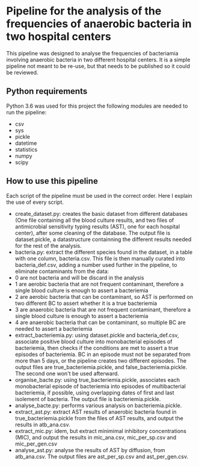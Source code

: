 # Pipeline for the analysis of the frequencies of anaerobic bacteria in two hospital centers

This pipeline was designed to analyse the frequencies of bacteriamia involving anaerobic bacteria in two different hospital centers. It is a simple pipeline not meant to be re-use, but that needs to be published so it could be reviewed.

## Python requirements

Python 3.6 was used for this project
the following modules are needed to run the pipeline:
- csv
- sys
- pickle
- datetime
- statistics
- numpy
- scipy

## How to use this pipeline
Each script of the pipeline must be used in the correct order. Here I explain the use of every script.

- create_dataset.py: creates the basic dataset from different databases (One file containing all the blood culture results, and two files of antimicrobial sensitivity typing results (AST), one for each hospital center), after some cleaning of the database. The output file is dataset.pickle, a datastructure containning the different results needed for the rest of the analysis.
- bacteria.py: extract the different species found in the dataset, in a table with one column, bacteria.csv. This file is then manually curated into bacteria_def.csv, adding a number used further in the pipeline, to eliminate contaminants from the data:
- 0 are not bacteria and will be discard in the analysis
- 1 are aerobic bacteria that are not frequent contaminant, therefore a single blood culture is enough to assert a bacteriemia
- 2 are aerobic bacteria that can be contaminant, so AST is performed on two different BC to assert whether it is a true bacteriemia
- 3 are anaerobic bacteria that are not frequent contaminant, therefore a single blood culture is enough to assert a bacteriemia
- 4 are anaerobic bacteria that can be contaminant, so multiple BC are needed to assert a bacteriemia
- extract_bacteriemia.py: using dataset.pickle and bacteria_def.csv, associate positive blood culture into monobacterial episodes of bacteriemia, then checks if the conditions are met to assert a true episodes of bacteriemia. BC in an episode must not be separated from more than 5 days, or the pipeline creates two different episodes. The output files are true_bacteriemia.pickle, and false_bacteriemia.pickle. The second one won't be used afterward.
- organise_bacte.py: using true_bacteriemia.pickle, associates each monobacterial episode of bacteriemia into episodes of multibacterial bacteriemia, if possible, using overlapping dates of first and last isolement of bacteria. The output file is bacteriemia.pickle.
- analyse_bacte.py: performs various analysis on bacteriemia.pickle.
- extract_ast.py: extract AST results of anaerobic bacteria found in true_bacteriemia.pickle from the files of AST results, and output the results in atb_ana.csv.
- extract_mic.py: idem, but extract minimimal inhibitory concentrations (MIC), and output the results in mic_ana.csv, mic_per_sp.csv and mic_per_gen.csv
- analyse_ast.py: analyse the results of AST by diffusion, from atb_ana.csv. The output files are ast_per_sp.csv and ast_per_gen.csv.

